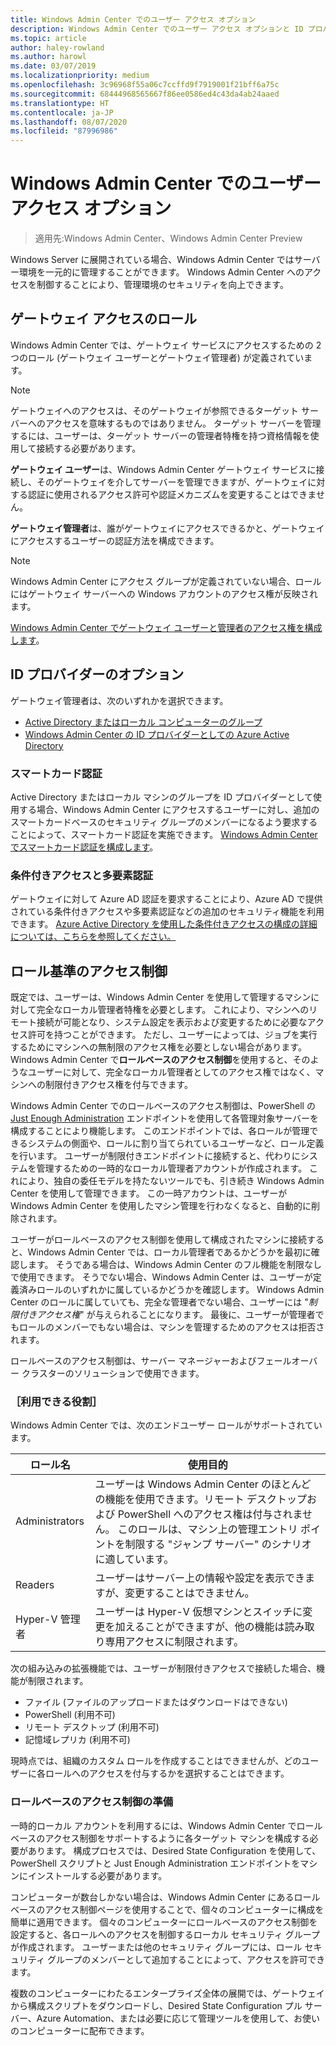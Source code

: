 ```yaml
---
title: Windows Admin Center でのユーザー アクセス オプション
description: Windows Admin Center でのユーザー アクセス オプションと ID プロバイダー (Project Honolulu)
ms.topic: article
author: haley-rowland
ms.author: harowl
ms.date: 03/07/2019
ms.localizationpriority: medium
ms.openlocfilehash: 3c96968f55a06c7ccffd9f7919001f21bff6a75c
ms.sourcegitcommit: 68444968565667f86ee0586ed4c43da4ab24aaed
ms.translationtype: HT
ms.contentlocale: ja-JP
ms.lasthandoff: 08/07/2020
ms.locfileid: "87996986"
---
```

# <a name="user-access-options-with-windows-admin-center"></a>Windows Admin Center でのユーザー アクセス オプション

>適用先:Windows Admin Center、Windows Admin Center Preview

Windows Server に展開されている場合、Windows Admin Center ではサーバー環境を一元的に管理することができます。 Windows Admin Center へのアクセスを制御することにより、管理環境のセキュリティを向上できます。

## <a name="gateway-access-roles"></a>ゲートウェイ アクセスのロール

Windows Admin Center では、ゲートウェイ サービスにアクセスするための 2 つのロール (ゲートウェイ ユーザーとゲートウェイ管理者) が定義されています。

> [!NOTE]
> ゲートウェイへのアクセスは、そのゲートウェイが参照できるターゲット サーバーへのアクセスを意味するものではありません。 ターゲット サーバーを管理するには、ユーザーは、ターゲット サーバーの管理者特権を持つ資格情報を使用して接続する必要があります。

**ゲートウェイ ユーザー**は、Windows Admin Center ゲートウェイ サービスに接続し、そのゲートウェイを介してサーバーを管理できますが、ゲートウェイに対する認証に使用されるアクセス許可や認証メカニズムを変更することはできません。

**ゲートウェイ管理者**は、誰がゲートウェイにアクセスできるかと、ゲートウェイにアクセスするユーザーの認証方法を構成できます。

>[!NOTE]
> Windows Admin Center にアクセス グループが定義されていない場合、ロールにはゲートウェイ サーバーへの Windows アカウントのアクセス権が反映されます。

[Windows Admin Center でゲートウェイ ユーザーと管理者のアクセス権を構成します](../configure/user-access-control.md)。

## <a name="identity-provider-options"></a>ID プロバイダーのオプション

ゲートウェイ管理者は、次のいずれかを選択できます。

 - [Active Directory またはローカル コンピューターのグループ](../configure/user-access-control.md#active-directory-or-local-machine-groups)
 - [Windows Admin Center の ID プロバイダーとしての Azure Active Directory](../configure/user-access-control.md#azure-active-directory)


### <a name="smartcard-authentication"></a>スマートカード認証

Active Directory またはローカル マシンのグループを ID プロバイダーとして使用する場合、Windows Admin Center にアクセスするユーザーに対し、追加のスマートカードベースのセキュリティ グループのメンバーになるよう要求することによって、スマートカード認証を実施できます。 [Windows Admin Center でスマートカード認証を構成します](../configure/user-access-control.md#active-directory-or-local-machine-groups)。

### <a name="conditional-access-and-multi-factor-authentication"></a>条件付きアクセスと多要素認証

ゲートウェイに対して Azure AD 認証を要求することにより、Azure AD で提供されている条件付きアクセスや多要素認証などの追加のセキュリティ機能を利用できます。 [Azure Active Directory を使用した条件付きアクセスの構成の詳細については、こちらを参照してください。](/azure/active-directory/active-directory-conditional-access-azure-portal-get-started)

## <a name="role-based-access-control"></a>ロール基準のアクセス制御

既定では、ユーザーは、Windows Admin Center を使用して管理するマシンに対して完全なローカル管理者特権を必要とします。
これにより、マシンへのリモート接続が可能となり、システム設定を表示および変更するために必要なアクセス許可を持つことができます。
ただし、ユーザーによっては、ジョブを実行するためにマシンへの無制限のアクセス権を必要としない場合があります。
Windows Admin Center で**ロールベースのアクセス制御**を使用すると、そのようなユーザーに対して、完全なローカル管理者としてのアクセス権ではなく、マシンへの制限付きアクセス権を付与できます。

Windows Admin Center でのロールベースのアクセス制御は、PowerShell の [Just Enough Administration](https://aka.ms/jeadocs) エンドポイントを使用して各管理対象サーバーを構成することにより機能します。
このエンドポイントでは、各ロールが管理できるシステムの側面や、ロールに割り当てられているユーザーなど、ロール定義を行います。
ユーザーが制限付きエンドポイントに接続すると、代わりにシステムを管理するための一時的なローカル管理者アカウントが作成されます。
これにより、独自の委任モデルを持たないツールでも、引き続き Windows Admin Center を使用して管理できます。
この一時アカウントは、ユーザーが Windows Admin Center を使用したマシン管理を行わなくなると、自動的に削除されます。

ユーザーがロールベースのアクセス制御を使用して構成されたマシンに接続すると、Windows Admin Center では、ローカル管理者であるかどうかを最初に確認します。
そうである場合は、Windows Admin Center のフル機能を制限なしで使用できます。
そうでない場合、Windows Admin Center は、ユーザーが定義済みロールのいずれかに属しているかどうかを確認します。
Windows Admin Center のロールに属していても、完全な管理者でない場合、ユーザーには "*制限付きアクセス権*" が与えられることになります。
最後に、ユーザーが管理者でもロールのメンバーでもない場合は、マシンを管理するためのアクセスは拒否されます。

ロールベースのアクセス制御は、サーバー マネージャーおよびフェールオーバー クラスターのソリューションで使用できます。

### <a name="available-roles"></a>［利用できる役割］

Windows Admin Center では、次のエンドユーザー ロールがサポートされています。

ロール名 | 使用目的
----------|-------------
Administrators | ユーザーは Windows Admin Center のほとんどの機能を使用できます。リモート デスクトップおよび PowerShell へのアクセス権は付与されません。 このロールは、マシン上の管理エントリ ポイントを制限する "ジャンプ サーバー" のシナリオに適しています。
Readers | ユーザーはサーバー上の情報や設定を表示できますが、変更することはできません。
Hyper-V 管理者 | ユーザーは Hyper-V 仮想マシンとスイッチに変更を加えることができますが、他の機能は読み取り専用アクセスに制限されます。

次の組み込みの拡張機能では、ユーザーが制限付きアクセスで接続した場合、機能が制限されます。

- ファイル (ファイルのアップロードまたはダウンロードはできない)
- PowerShell (利用不可)
- リモート デスクトップ (利用不可)
- 記憶域レプリカ (利用不可)

現時点では、組織のカスタム ロールを作成することはできませんが、どのユーザーに各ロールへのアクセスを付与するかを選択することはできます。

### <a name="preparing-for-role-based-access-control"></a>ロールベースのアクセス制御の準備

一時的ローカル アカウントを利用するには、Windows Admin Center でロールベースのアクセス制御をサポートするように各ターゲット マシンを構成する必要があります。
構成プロセスでは、Desired State Configuration を使用して、PowerShell スクリプトと Just Enough Administration エンドポイントをマシンにインストールする必要があります。

コンピューターが数台しかない場合は、Windows Admin Center にあるロールベースのアクセス制御ページを使用することで、個々のコンピューターに構成を簡単に適用できます。
個々のコンピューターにロールベースのアクセス制御を設定すると、各ロールへのアクセスを制御するローカル セキュリティ グループが作成されます。
ユーザーまたは他のセキュリティ グループには、ロール セキュリティ グループのメンバーとして追加することによって、アクセスを許可できます。

複数のコンピューターにわたるエンタープライズ全体の展開では、ゲートウェイから構成スクリプトをダウンロードし、Desired State Configuration プル サーバー、Azure Automation、または必要に応じて管理ツールを使用して、お使いのコンピューターに配布できます。